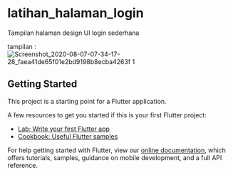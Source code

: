 # latihan_halaman_login

Tampilan halaman design UI login sederhana 

tampilan :
![Screenshot_2020-08-07-07-34-17-28_faea41de65f01e2bd9198b8ecba4263f 1](https://user-images.githubusercontent.com/60292040/89596324-0f761880-d881-11ea-8209-0457868708fa.png)


## Getting Started

This project is a starting point for a Flutter application.

A few resources to get you started if this is your first Flutter project:

- [Lab: Write your first Flutter app](https://flutter.dev/docs/get-started/codelab)
- [Cookbook: Useful Flutter samples](https://flutter.dev/docs/cookbook)

For help getting started with Flutter, view our
[online documentation](https://flutter.dev/docs), which offers tutorials,
samples, guidance on mobile development, and a full API reference.
